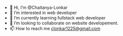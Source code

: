 - 👋 Hi, I’m @Chaitanya-Lonkar
- 👀 I’m interested in web developer
- 🌱 I’m currently learning fullstack web developer
- 💞️ I’m looking to collaborate on website developement.
- 📫 How to reach me clonkar1225@gmail.com
